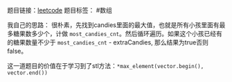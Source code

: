 题目链接：[leetcode](https://leetcode.cn/problems/kids-with-the-greatest-number-of-candies/description/?envType=study-plan-v2&envId=leetcode-75)
题目标签： #数组

我自己的思路：
很朴素，先找到candies里面的最大值，也就是所有小孩里面有最多糖果数多少个，计做 `most_candies_cnt`。然后循环遍历。如果这个小孩已经有的糖果数量不少于 `most_candies_cnt` - extraCandies, 那么结果为true否则false。

这一道题目的价值在于学习到了stl方法：`*max_element(vector.begin(), vector.end())`

